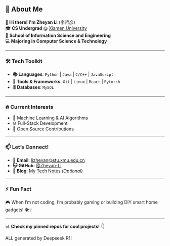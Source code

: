 ## 🌟 About Me

&zwnj;**👋 Hi there! I'm Zheyan Li**&zwnj; (李哲彦)  
🎓 &zwnj;**CS Undergrad**&zwnj; @ [Xiamen University](https://www.xmu.edu.cn/)  
🏫 &zwnj;**School of Information Science and Engineering**&zwnj;  
💻 &zwnj;**Majoring in Computer Science & Technology**&zwnj;  

---

### 🛠️ Tech Toolkit
- &zwnj;**📚 Languages**&zwnj;: `Python` | `Java` | `C/C++` | `JavaScript`  
- &zwnj;**🔧 Tools & Frameworks**&zwnj;: `Git` | `Linux` | `React` | `Pytorch`  
- &zwnj;**🗄️ Databases**&zwnj;: `MySQL` 

---

### 🔥 Current Interests
- 🤖 Machine Learning & AI Algorithms  
- 🌐 Full-Stack Development  
- 🧪 Open Source Contributions  

---

### 📫 Let’s Connect!
- &zwnj;**💌 Email**&zwnj;: [lizheyan@stu.xmu.edu.cn](mailto:lizheyan@stu.xmu.edu.cn)  
- &zwnj;**🐱 GitHub**&zwnj;: [@Zheyan-Li]([[https://github.com/Zheyan-Li](https://github.com/MikuMiku-666)](https://github.com/MikuMiku-666))  
- &zwnj;**📝 Blog**&zwnj;: [My Tech Notes]([https://zheyan.tech](https://www.cnblogs.com/wondering-world)) *(Optional)*  

---

### ⚡ Fun Fact  
🎮 When I’m not coding, I’m probably gaming or building DIY smart home gadgets! 🛠️💡  

---

📊 &zwnj;**Check my pinned repos for cool projects!**&zwnj; 👇  


ALL generated by Deepseek R1!
